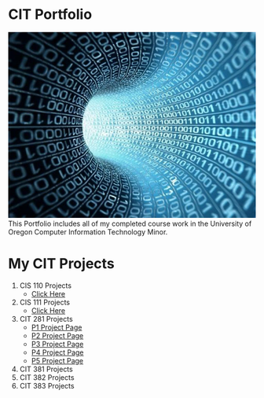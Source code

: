 

# CIT Portfolio
![CIT Picture](images/compsci.jpg)
This Portfolio includes all of my completed course work in the University of Oregon Computer Information Technology Minor. 

# My CIT Projects
1. CIS 110 Projects
    * [Click Here](http://pages.uoregon.edu/shannonz/110/)
2. CIS 111 Projects
    * [Click Here](http://pages.uoregon.edu/shannonz/111/)
3. CIT 281 Projects
    * [P1 Project Page](https://github.com/UO-CIT/project-1-shannonzbylski)
    * [P2 Project Page](https://github.com/UO-CIT/project-2-shannonzbylski)
    * [P3 Project Page](https://github.com/UO-CIT/project-3-shannonzbylski)
    * [P4 Project Page](https://github.com/UO-CIT/project-4-shannonzbylski)
    * [P5 Project Page](https://github.com/UO-CIT/project-5-shannonzbylski)
4. CIT 381 Projects
5. CIT 382 Projects
6. CIT 383 Projects
